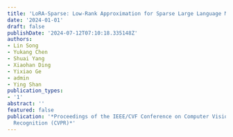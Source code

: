 ```yaml
---
title: 'LoRA-Sparse: Low-Rank Approximation for Sparse Large Language Models'
date: '2024-01-01'
draft: false
publishDate: '2024-07-12T07:10:18.335148Z'
authors:
- Lin Song
- Yukang Chen
- Shuai Yang
- Xiaohan Ding
- Yixiao Ge
- admin
- Ying Shan
publication_types:
- '1'
abstract: ''
featured: false
publication: '*Proceedings of the IEEE/CVF Conference on Computer Vision and Pattern
  Recognition (CVPR)*'
---
```


